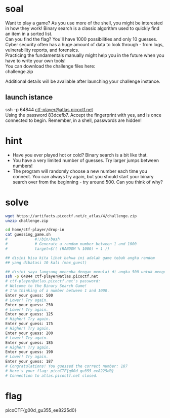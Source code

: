# soal
Want to play a game? As you use more of the shell, you might be interested in how they work! Binary search is a classic algorithm used to quickly find an item in a sorted list. \
Can you find the flag? You'll have 1000 possibilities and only 10 guesses. \
Cyber security often has a huge amount of data to look through - from logs, vulnerability reports, and forensics. \
Practicing the fundamentals manually might help you in the future when you have to write your own tools! \
You can download the challenge files here: \
challenge.zip

Additional details will be available after launching your challenge instance.

## launch istance
ssh -p 64844 ctf-player@atlas.picoctf.net \
Using the password 83dcefb7. Accept the fingerprint with yes, and ls once connected to begin. Remember, in a shell, passwords are hidden!

# hint
- Have you ever played hot or cold? Binary search is a bit like that.
- You have a very limited number of guesses. Try larger jumps between numbers!
- The program will randomly choose a new number each time you connect. You can always try again, but you should start your binary search over from the beginning - try around 500. Can you think of why?

# solve
```bash
wget https://artifacts.picoctf.net/c_atlas/4/challenge.zip
unzip challenge.zip

cd home/ctf-player/drop-in
cat guessing_game.sh
#            #!/bin/bash
#            # Generate a random number between 1 and 1000
#            target=$(( (RANDOM % 1000) + 1 ))

## disini bisa kita lihat bahwa ini adalah game tebak angka random
## yang dibatasi 10 kali (max_guest)

## disini saya langsung mencoba dengan memulai di angka 500 untuk mengetahui posisi mana yang pas
ssh -p 64844 ctf-player@atlas.picoctf.net
# ctf-player@atlas.picoctf.net's password:
# Welcome to the Binary Search Game!
# I'm thinking of a number between 1 and 1000.
Enter your guess: 500
# Lower! Try again.
Enter your guess: 250
# Lower! Try again.
Enter your guess: 125
# Higher! Try again.
Enter your guess: 175
# Higher! Try again.
Enter your guess: 200
# Lower! Try again.
Enter your guess: 185
# Higher! Try again.
Enter your guess: 190
# Lower! Try again.
Enter your guess: 187
# Congratulations! You guessed the correct number: 187
# Here's your flag: picoCTF{g00d_gu355_ee8225d0}
# Connection to atlas.picoctf.net closed.
```

# flag
picoCTF{g00d_gu355_ee8225d0}